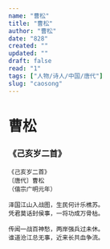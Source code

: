 ```yaml
---
name: "曹松"
title: "曹松"
author: "曹松"
date: "828"
created: ""
updated: ""
draft: false
read: "1"
tags: ["人物/诗人/中国/唐代"]
slug: "caosong"
---
```


# 曹松

### 《己亥岁二首》

```
《己亥岁二首》
〔唐代〕曹松
（僖宗广明元年）

泽国江山入战图，生民何计乐樵苏。
凭君莫话封侯事，一将功成万骨枯。

传闻一战百神愁，两岸强兵过未休。
谁道沧江总无事，近来长共血争流。
```
